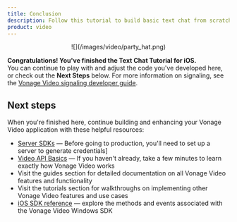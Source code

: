 ```yaml
---
title: Conclusion
description: Follow this tutorial to build basic text chat from scratch using the Vonage Video API. It is the quickest way to build a proof of concept for this functionality on the video platform. 
product: video
---
```


<center>![](/images/video/party_hat.png)</center>

**Congratulations! You've finished the Text Chat Tutorial for iOS.**  
You can continue to play with and adjust the code you've developed here, or check out the **Next Steps** below. For more information on signaling, see the [Vonage Video signaling developer guide](/video/guides/signaling/ios/).

## Next steps

When you're finished here, continue building and enhancing your Vonage Video application with these helpful resources:

* [Server SDKs](/video/server-sdks/overview) — Before going to production, you'll need to set up a server to generate credentials]
* [Video API Basics](/developer/guides/basics) — If you haven't already, take a few minutes to learn exactly how Vonage Video works
* Visit the guides section for detailed documentation on all Vonage Video features and functionality
* Visit the tutorials section for walkthroughs on implementing other Vonage Video features and use cases
* [iOS SDK reference](/sdk/stitch/video-ios-reference/) — explore the methods and events associated with the Vonage Video Windows SDK